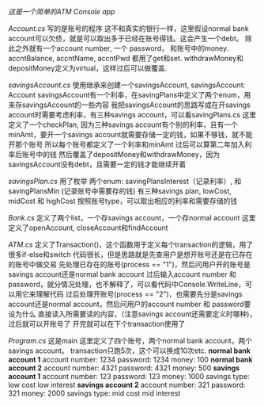 *这是一个简单的ATM Console app*

*Account.cs*
写的是账号的程序
这不和真实的银行一样，这里假设normal bank account可以欠债，就是可以取出多于已经在账号得钱。这会产生一个debt。
除此之外就有一个account number, 一个 password， 和账号中的money.
accntBalance, accntName, accntPwd 都用了get和set.
withdrawMoney和depositMoney定义为virtual，这样过后可以做覆盖.

*savingsAccount.cs*
使用继承来创建一个savingsAccount, savingsAccount: Account
savingsAccount有一个利率，在savingPlans中定义了两个enum，用来存savingsAccount的一些内容
我把savingsAccount的思路写成在开savings account时需要考虑利率，有三种savings account，可以看savingPlans.cs
这里定义了一个checkPlan, 因为三种savings account有个别的利率，且有一个minAmt，要开一个savings account就需要存储一定的钱，如果不够钱，就不能开那个账号
所以每个账号都定义了一个利率和minAmt
过后可以算第二年加入利率后账号中的钱
然后覆盖了depositMoney和withdrawMoney，因为savingsAccount没有debt，且需要一定的钱才能继续开着

*savingsPlan.cs*
用了枚举
两个enum: savingPlansInterest（记录利率）, 和savingPlansMin (记录账号中需要存的钱)
有三种savings plan, lowCost, midCost 和 highCost
按照账号type，可以取出相应的利率和需要存储的钱

*Bank.cs*
定义了两个list，一个存savings account，一个存normal account
这里定义了openAccount, closeAccount和findAccount

*ATM.cs*
定义了Transaction()，这个函数用于定义每个transaction的逻辑，用了很多if-else和switch
代码很长，但是思路就是先查用户是想开账号还是在已存在的账号中做交易
先处理已存在的账号(process == "1")，然后问用户开的账号是savings account还是normal bank account
过后输入account number 和 password，就分情况处理，也不解释了，可以看代码中Console.WriteLine，可以用它来理解代码
过后处理开账号(process == "2")，也需要先分是savings account还是normal account，然后问用户的account number 和 password要设为什么
直接读入所需要读的内容，（注意savings account还需要定义时哪种)，过后就可以开账号了
开完就可以在下个transaction使用了

*Program.cs*
这是main
这里定义了四个账号，两个normal bank account，两个savings account。
transaction只跑5次，这个可以换成10次etc.
**normal bank account 1**
account number: 1234
password: 1234
money: 100
**normal bank account 2**
account number: 4321
password: 4321
money: 500
**savings account 1**
account number: 123
password: 123
money: 1000
savings type: low cost low interest
**savings account 2**
account number: 321
password: 321
money: 2000
savings type: mid cost mid interest